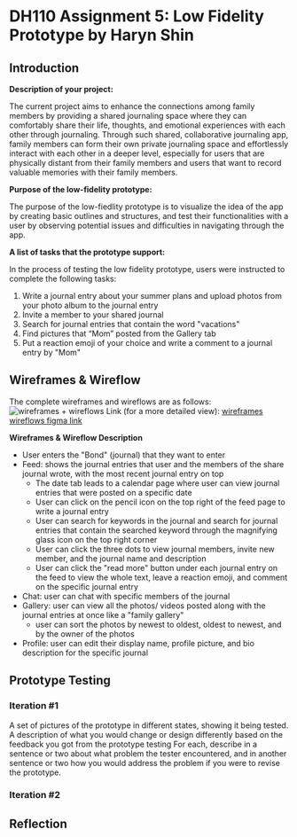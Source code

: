 # DH110 Assignment 5: Low Fidelity Prototype by Haryn Shin
## Introduction
**Description of your project:** 

The current project aims to enhance the connections among family members by providing a shared journaling space where they can comfortably share their life, thoughts, and emotional experiences with each other through journaling. Through such shared, collaborative journaling app, family members can form their own private journaling space and effortlessly interact with each other in a deeper level, especially for users that are physically distant from their family members and users that want to record valuable memories with their family members. 

**Purpose of the low-fidelity prototype:**

The purpose of the low-fiedlity prototype is to visualize the idea of the app by creating basic outlines and structures, and test their functionalities with a user by observing potential issues and difficulties in navigating through the app. 

**A list of tasks that the prototype support:**

In the process of testing the low fidelity prototype, users were instructed to complete the following tasks:
1. Write a journal entry about your summer plans and upload photos from your photo album to the journal entry
2. Invite a member to your shared journal
3. Search for journal entries that contain the word "vacations"
4. Find pictures that “Mom” posted from the Gallery tab
5. Put a reaction emoji of your choice and write a comment to a journal entry by "Mom"

## Wireframes & Wireflow
The complete wireframes and wireflows are as follows:
![wireframes + wireflows](https://user-images.githubusercontent.com/116034969/236704614-9887d837-bf73-47ca-b12b-8274e7a00228.svg)
Link (for a more detailed view): [wireframes wireflows figma link](https://www.figma.com/file/d58V0amDpYZeiMJq0Q1uKt/dh110-lofi-wireframes%2Fflows-haryn-shin?type=whiteboard&node-id=0%3A1&t=yn49WeZcRLSapcam-1)

**Wireframes & Wireflow Description**
- User enters the "Bond" (journal) that they want to enter 
- Feed: shows the journal entries that user and the members of the share journal wrote, with the most recent journal entry on top
  - The date tab leads to a calendar page where user can view journal entries that were posted on a specific date
  - User can click on the pencil icon on the top right of the feed page to write a journal entry
  - User can search for keywords in the journal and search for journal entries that contain the searched keyword through the magnifying glass icon on the top right corner
  - User can click the three dots to view journal members, invite new member, and the journal name and description
  - User can click the "read more" button under each journal entry on the feed to view the whole text, leave a reaction emoji, and comment on the specific journal entry
- Chat: user can chat with specific members of the journal 
- Gallery: user can view all the photos/ videos posted along with the journal entries at once like a "family gallery"
  -  user can sort the photos by newest to oldest, oldest to newest, and by the owner of the photos
- Profile: user can edit their display name, profile picture, and bio description for the specific journal

## Prototype Testing
### Iteration #1
A set of pictures of the prototype in different states, showing it being tested.
A description of what you would change or design differently based on the feedback you got from the prototype testing
For each, describe in a sentence or two about what problem the tester encountered, and in another sentence or two how 
you would address the problem if you were to revise the prototype.

### Iteration #2


## Reflection
